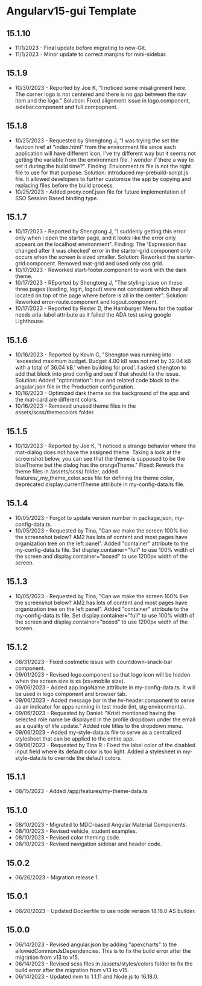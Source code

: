 # Angularv15-gui Template

## 15.1.10
- 11/1/2023 - Final update before migrating to new-Git.
- 11/1/2023 - Minor update to correct margins for mini-sidebar.

## 15.1.9
- 10/30/2023 - Reported by Joe K, "I noticed some misalignment here.
The corner logo is not centered and there is no gap between the nav item and the logo." Solution: Fixed alignment issue in logo.component, sidebar.component and full.compopnent.

## 15.1.8
- 10/25/2023 - Requested by Shengtong J, "I was trying the set the favicon href at "index.html" from the environment file since each application will have different icon, I've try different way but it seems not getting the variable from the environment file. I wonder if there a way to set it during the build time?".  Finding: Envionment.ts file is not the right file to use for that purpose. Solution: Introduced my-prebuild-script.js file.  It allowed developers to further customize the app by copying and replacing files before the build process.
- 10/25/2023 - Added proxy.conf.json file for future implementation of SSO Session Based binding type.

## 15.1.7
- 10/17/2023 - Reported by Shengtong J, "I suddenly getting this error only when I open the starter page, and it looks like the error only appears on the localhost environment".  Finding: The 'Expression has changed after it was checked' error in the starter-grid.component only occurs when the screen is sized smaller.  Solution: Reworked the starter-grid.component.  Removed mat-grid and used only css grid.
- 10/17/2023 - Reworked start-footer.component to work with the dark theme.
- 10/17/2023 - REported by Shengtong J, "The styling issue on these three pages (loading, login, logout) were not consistent which they all located on top of the page where before is all in the center".  Solution: Reworked error-route.component and logout.component.
- 10/17/2023 - Reported by Rexter D, the Hamburger Menu for the topbar needs aria-label attribute as it failed the ADA test using google Lighthouse.  

## 15.1.6
- 10/16/2023 - Reported by Kevin C, "Shengton was running into 'exceeded maximum budget. Budget 4.00 kB was not met by 32.04 kB with a total of 36.04 kB.' when building for prod'. I asked shengton to add that block into prod config and see if that should fix the issue.  Solution: Added "optimization": true and related code block to the angular.json file in the Production configuration.
- 10/16/2023 - Optimized dark theme so the background of the app and the mat-card are different colors.
- 10/16/2023 - Removed unused theme files in the assets/scss/themecolors folder.

## 15.1.5
- 10/12/2023 - Reported by Joe K, "I noticed a strange behavior where the mat-dialog does not have the assigned theme. Taking a look at the screenshot below, you can see that the theme is supposed to be the blueTheme but the dialog has the orangeTheme." Fixed: Rework the theme files in /assets/scss/ folder, added features/_my_theme_color.scss file for defining the theme color, deprecated display.currentTheme attribute in my-config-data.ts file.

## 15.1.4
- 10/05/2023 - Forgot to update version number in package.json, my-config-data.ts.
- 10/05/2023 - Requested by Tina, "Can we make the screen 100% like the screenshot below? AM2 has lots of content and most pages have organization tree on the left panel".  Added "container" attribute to the my-config-data.ts file.  Set display.container="full" to use 100% width of the screen and display.container="boxed" to use 1200px width of the screen.

## 15.1.3
- 10/05/2023 - Requested by Tina, "Can we make the screen 100% like the screenshot below? AM2 has lots of content and most pages have organization tree on the left panel".  Added "container" attribute to the my-config-data.ts file.  Set display.container="full" to use 100% width of the screen and display.container="boxed" to use 1200px width of the screen.

## 15.1.2
- 08/31/2023 - Fixed costmetic issue with countdown-snack-bar component.
- 09/01/2023 - Revised logo.component so that logo icon will be hidden when the screen size is xs (xs=mobile size).
- 09/06/2023 - Added app.logoName attribute in my-config-data.ts.  It will be used in logo component and browser tab.
- 09/06/2023 - Added message bar in the hv-header.component to serve as an indicator for apps running in test mode (int, stg environments).
- 09/06/2023 - Requested by Daniel: "Kristi mentioned having the selected role name be displayed in the profile dropdown under the email as a quality of life update." Added role titles to the dropdown menu.
- 09/06/2023 - Added my-style-data.ts file to serve as a centralized stylesheet that can be applied to the entire app.
- 09/06/2023 - Requested by Tina R.: Fixed the label color of the disabled input field where its default color is too light.  Added a stylesheet in my-style-data.ts to override the default colors.

## 15.1.1
- 08/15/2023 - Added /app/features/my-theme-data.ts

## 15.1.0
- 08/10/2023 - Migrated to MDC-based Angular Material Components.
- 08/10/2023 - Revised vehicle, student examples.
- 08/10/2023 - Revised color theming code.
- 08/10/2023 - Revised navigation sidebar and header code.

## 15.0.2
- 06/26/2023 - Migration release 1.

## 15.0.1
- 06/20/2023 - Updated Dockerfile to use node version 18.16.0 AS builder.


## 15.0.0
- 06/14/2023 - Revised angular.json by adding "apexcharts" to the allowedCommonJsDependencies.  This is to fix the build error after the migration from v13 to v15.
- 06/14/2023 - Revised scss files in /assets/styles/colors folder to fix the build error after the migration from v13 to v15.
- 06/14/2023 - Updated nvm to 1.1.11 and Node.js to 16.18.0.